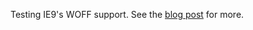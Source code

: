 Testing IE9's WOFF support. See the [blog post](http://somadesign.ca/2010/testing-ie9s-woff-support/) for more.